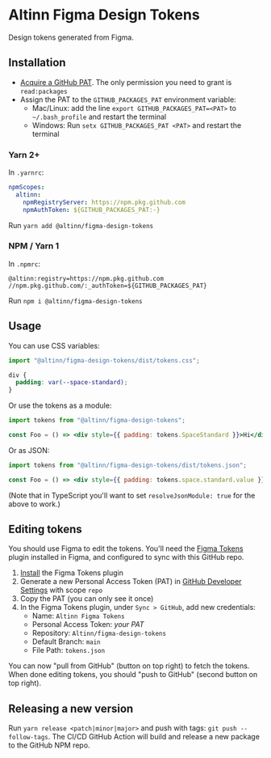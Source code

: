# Altinn Figma Design Tokens

Design tokens generated from Figma.

## Installation

- [Acquire a GitHub PAT](https://docs.github.com/en/authentication/keeping-your-account-and-data-secure/creating-a-personal-access-token). The only permission you need to grant is `read:packages`
- Assign the PAT to the `GITHUB_PACKAGES_PAT` environment variable:
  - Mac/Linux: add the line `export GITHUB_PACKAGES_PAT=<PAT>` to `~/.bash_profile` and restart the terminal
  - Windows: Run `setx GITHUB_PACKAGES_PAT <PAT>` and restart the terminal

### Yarn 2+

In `.yarnrc`:

```yaml
npmScopes:
  altinn:
    npmRegistryServer: https://npm.pkg.github.com
    npmAuthToken: ${GITHUB_PACKAGES_PAT:-}
```

Run `yarn add @altinn/figma-design-tokens`

### NPM / Yarn 1

In `.npmrc`:

```plain
@altinn:registry=https://npm.pkg.github.com
//npm.pkg.github.com/:_authToken=${GITHUB_PACKAGES_PAT}
```

Run `npm i @altinn/figma-design-tokens`

## Usage

You can use CSS variables:

```js
import "@altinn/figma-design-tokens/dist/tokens.css";
```

```css
div {
  padding: var(--space-standard);
}
```

Or use the tokens as a module:

```jsx
import tokens from "@altinn/figma-design-tokens";

const Foo = () => <div style={{ padding: tokens.SpaceStandard }}>Hi</div>
```

Or as JSON:

```jsx
import tokens from "@altinn/figma-design-tokens/dist/tokens.json";

const Foo = () => <div style={{ padding: tokens.space.standard.value }}>Hi</div>
```

(Note that in TypeScript you'll want to set `resolveJsonModule: true` for the above to work.)

## Editing tokens

You should use Figma to edit the tokens. You'll need the [Figma Tokens](https://docs.tokens.studio/) plugin installed in Figma, and configured to sync with this GitHub repo.

1. [Install](https://www.figma.com/community/plugin/843461159747178978/Figma-Tokens) the Figma Tokens plugin
1. Generate a new Personal Access Token (PAT) in [GitHub Developer Settings](https://github.com/settings/tokens) with scope `repo`
1. Copy the PAT (you can only see it once)
1. In the Figma Tokens plugin, under `Sync > GitHub`, add new credentials:
    - Name: `Altinn Figma Tokens`
    - Personal Access Token: *your PAT*
    - Repository: `Altinn/figma-design-tokens`
    - Default Branch: `main`
    - File Path: `tokens.json`

You can now "pull from GitHub" (button on top right) to fetch the tokens. When done editing tokens, you should "push to GitHub" (second button on top right).

## Releasing a new version

Run `yarn release <patch|minor|major>` and push with tags: `git push --follow-tags`. The CI/CD GitHub Action will build and release a new package to the GitHub NPM repo.

